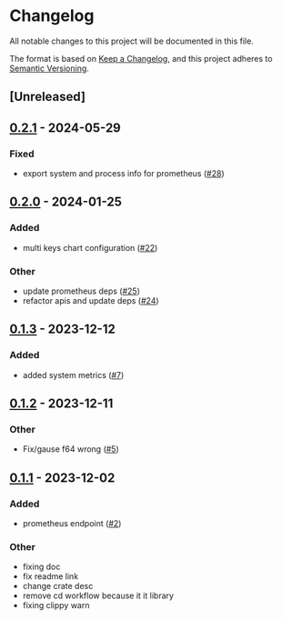 # Changelog
All notable changes to this project will be documented in this file.

The format is based on [Keep a Changelog](https://keepachangelog.com/en/1.1.0/),
and this project adheres to [Semantic Versioning](https://semver.org/spec/v2.0.0.html).

## [Unreleased]

## [0.2.1](https://github.com/giangndm/metrics-dashboard-rs/compare/v0.2.0...v0.2.1) - 2024-05-29

### Fixed
- export system and process info for prometheus ([#28](https://github.com/giangndm/metrics-dashboard-rs/pull/28))

## [0.2.0](https://github.com/giangndm/metrics-dashboard-rs/compare/v0.1.3...v0.2.0) - 2024-01-25

### Added
- multi keys chart configuration ([#22](https://github.com/giangndm/metrics-dashboard-rs/pull/22))

### Other
- update prometheus deps ([#25](https://github.com/giangndm/metrics-dashboard-rs/pull/25))
- refactor apis and update deps ([#24](https://github.com/giangndm/metrics-dashboard-rs/pull/24))

## [0.1.3](https://github.com/giangndm/metrics-dashboard-rs/compare/v0.1.2...v0.1.3) - 2023-12-12

### Added
- added system metrics ([#7](https://github.com/giangndm/metrics-dashboard-rs/pull/7))

## [0.1.2](https://github.com/giangndm/metrics-dashboard-rs/compare/v0.1.1...v0.1.2) - 2023-12-11

### Other
- Fix/gause f64 wrong ([#5](https://github.com/giangndm/metrics-dashboard-rs/pull/5))

## [0.1.1](https://github.com/giangndm/metrics-dashboard-rs/compare/v0.1.0...v0.1.1) - 2023-12-02

### Added
- prometheus endpoint ([#2](https://github.com/giangndm/metrics-dashboard-rs/pull/2))

### Other
- fixing doc
- fix readme link
- change crate desc
- remove cd workflow because it it library
- fixing clippy warn

